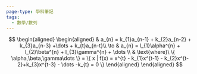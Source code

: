 ```yaml
---
page-type: 學科筆記
tags:
  - 數學/數列
---
```

$$
\begin{aligned}
\begin{aligned}
 & a_{n} = k_{1}a_{n-1} + k_{2}a_{n-2} + k_{3}a_{n-3} +\dots + k_{t}a_{n-t}\\
\to & a_{n} = l_{1}\alpha^{n} + l_{2}\beta^{n} + l_{3}\gamma^{n} + \dots \\
 & \text{where}\ \{ \alpha,\beta,\gamma\dots \} = \{ x | f(x) = x^{t} - k_{1}x^{t-1} - k_{2}x^{t-2}+k_{3}x^{t-3} - \dots -k_{t} = 0 \}
\end{aligned}
\end{aligned}
$$